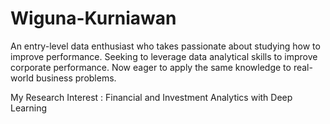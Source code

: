 # Wiguna-Kurniawan
An entry-level data enthusiast who takes passionate about studying how to improve performance. Seeking to leverage data analytical skills to improve corporate performance. Now eager to apply the same knowledge to real-world business problems.

My Research Interest : Financial and Investment Analytics with Deep Learning
